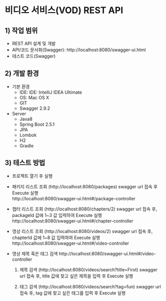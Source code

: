 # 비디오 서비스(VOD) REST API

## 1) 작업 범위
- REST API 설계 및 개발
- API/코드 문서화(Swagger): http://localhost:8080/swagger-ui.html
- 테스트 코드(Swagger)

## 2) 개발 환경
- 기본 환경
    * IDE: IDE: IntelliJ IDEA Ultimate
    * OS: Mac OS X
    * GIT
    * Swagger 2.9.2
- Server
    * Java8
    * Spring Boot 2.5.1
    * JPA
    * Lombok
    * H2
    * Gradle
  

## 3) 테스트 방법
  * 프로젝트 열기 후 실행 

  * 패키지 리스트 조회 (http://localhost:8080/packages)
    swagger url 접속 후 Execute 실행    
    http://localhost:8080/swagger-ui.html#/package-controller
    
    
  * 챕터 리스트 조회 (http://localhost:8080/chapters/2)
    swagger url 접속 후, packageId 값에 1~3 값 입력하여 Execute 실행    
    http://localhost:8080/swagger-ui.html#/chapter-controller
    
  * 영상 리스트 조회 (http://localhost:8080/videos/2)
    swagger url 접속 후, chapterId 값에 1~8 값 입력하여 Execute 실행   
    http://localhost:8080/swagger-ui.html#/video-controller
    
  * 영상 제목 혹은 태그 검색 
    http://localhost:8080/swagger-ui.html#/video-controller

    1) 제목 검색 (http://localhost:8080/videos/search?title=First)
       swagger url 접속 후, title 값에 찾고 싶은 제목을 입력 후 Execute 실행
       
    2) 태그 검색 (http://localhost:8080/videos/search?tag=fun)
       swagger url 접속 후, tag 값에 찾고 싶은 태그를 입력 후 Execute 실행